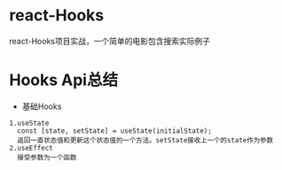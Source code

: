 # react-Hooks
react-Hooks项目实战，一个简单的电影包含搜索实际例子
# Hooks Api总结
* 基础Hooks
~~~
1.useState
  const [state, setState] = useState(initialState);
  返回一直状态值和更新这个状态值的一个方法。setState接收上一个的state作为参数
2.useEffect
  接受参数为一个函数
~~~
